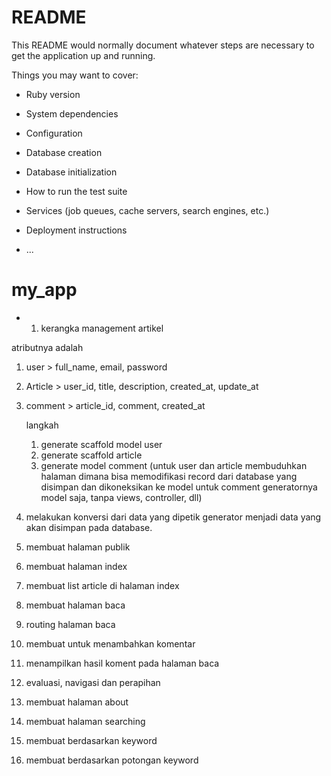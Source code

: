 # README

This README would normally document whatever steps are necessary to get the
application up and running.

Things you may want to cover:

* Ruby version

* System dependencies

* Configuration

* Database creation

* Database initialization

* How to run the test suite

* Services (job queues, cache servers, search engines, etc.)

* Deployment instructions

* ...
# my_app


* 1. kerangka management artikel

atributnya adalah 
1. user > full_name, email, password
2. Article > user_id, title, description, created_at, update_at
3. comment > article_id, comment, created_at

    langkah 
    1. generate scaffold model user
    2. generate scaffold article
    3. generate model comment (untuk user dan article membuduhkan halaman dimana bisa memodifikasi record dari database yang disimpan dan dikoneksikan ke model untuk comment generatornya model saja, tanpa views, controller, dll)

2. melakukan konversi dari data yang dipetik generator menjadi data yang akan disimpan pada database.
3. membuat halaman publik
4. membuat halaman index
5. membuat list article di halaman index
6. membuat halaman baca
7. routing halaman baca
8. membuat untuk menambahkan komentar
9. menampilkan hasil koment pada halaman baca
10. evaluasi, navigasi dan perapihan
11. membuat halaman about
12. membuat halaman searching
13. membuat berdasarkan keyword
14. membuat berdasarkan potongan keyword


